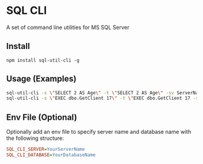 # SQL CLI

A set of command line utilities for MS SQL Server

## Install

```
npm install sql-util-cli -g
```

## Usage (Examples)


```bash
sql-util-cli -s \"SELECT 2 AS Age\" -t \"SELECT 2 AS Age\" -sv ServerName -db dbName
sql-util-cli -s \"EXEC dbo.GetClient 17\" -t \"EXEC dbo.GetClient 17 -sv ServerName -db dbName
```

## Env File (Optional)

Optionally add an env file to specify server name and database name with the following structure:

```ini
SQL_CLI_SERVER=YourServerName
SQL_CLI_DATABASE=YourDatabaseName
```


